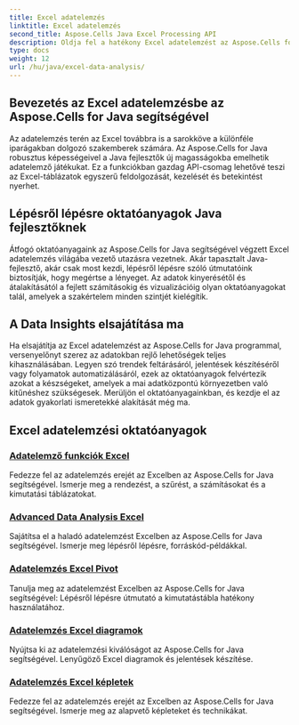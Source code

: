 ```yaml
---
title: Excel adatelemzés
linktitle: Excel adatelemzés
second_title: Aspose.Cells Java Excel Processing API
description: Oldja fel a hatékony Excel adatelemzést az Aspose.Cells for Java segítségével. Fedezze fel a Java fejlesztők számára készült oktatóanyagokat lépésről lépésre. Törzsadat-betekintések ma.
type: docs
weight: 12
url: /hu/java/excel-data-analysis/
---
```


## Bevezetés az Excel adatelemzésbe az Aspose.Cells for Java segítségével

Az adatelemzés terén az Excel továbbra is a sarokköve a különféle iparágakban dolgozó szakemberek számára. Az Aspose.Cells for Java robusztus képességeivel a Java fejlesztők új magasságokba emelhetik adatelemző játékukat. Ez a funkciókban gazdag API-csomag lehetővé teszi az Excel-táblázatok egyszerű feldolgozását, kezelését és betekintést nyerhet.

## Lépésről lépésre oktatóanyagok Java fejlesztőknek

Átfogó oktatóanyagaink az Aspose.Cells for Java segítségével végzett Excel adatelemzés világába vezető utazásra vezetnek. Akár tapasztalt Java-fejlesztő, akár csak most kezdi, lépésről lépésre szóló útmutatóink biztosítják, hogy megértse a lényeget. Az adatok kinyerésétől és átalakításától a fejlett számításokig és vizualizációig olyan oktatóanyagokat talál, amelyek a szakértelem minden szintjét kielégítik.

## A Data Insights elsajátítása ma

Ha elsajátítja az Excel adatelemzést az Aspose.Cells for Java programmal, versenyelőnyt szerez az adatokban rejlő lehetőségek teljes kihasználásában. Legyen szó trendek feltárásáról, jelentések készítéséről vagy folyamatok automatizálásáról, ezek az oktatóanyagok felvértezik azokat a készségeket, amelyek a mai adatközpontú környezetben való kitűnéshez szükségesek. Merüljön el oktatóanyagainkban, és kezdje el az adatok gyakorlati ismeretekké alakítását még ma.

## Excel adatelemzési oktatóanyagok
### [Adatelemző funkciók Excel](./data-analysis-functions-excel/)
Fedezze fel az adatelemzés erejét az Excelben az Aspose.Cells for Java segítségével. Ismerje meg a rendezést, a szűrést, a számításokat és a kimutatási táblázatokat.
### [Advanced Data Analysis Excel](./advanced-data-analysis-excel/)
Sajátítsa el a haladó adatelemzést Excelben az Aspose.Cells for Java segítségével. Ismerje meg lépésről lépésre, forráskód-példákkal.
### [Adatelemzés Excel Pivot](./data-analysis-excel-pivot/)
Tanulja meg az adatelemzést Excelben az Aspose.Cells for Java segítségével: Lépésről lépésre útmutató a kimutatástábla hatékony használatához.
### [Adatelemzés Excel diagramok](./data-analysis-excel-charts/)
Nyújtsa ki az adatelemzési kiválóságot az Aspose.Cells for Java segítségével. Lenyűgöző Excel diagramok és jelentések készítése.
### [Adatelemzés Excel képletek](./data-analysis-excel-formulas/)
Fedezze fel az adatelemzés erejét az Excelben az Aspose.Cells for Java segítségével. Ismerje meg az alapvető képleteket és technikákat.